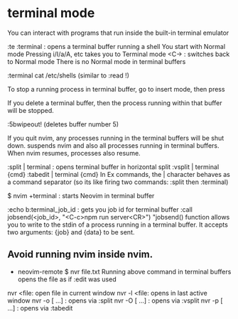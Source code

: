 # terminal mode
You can interact with programs that run inside the built-in terminal emulator

:te
:terminal : opens a terminal buffer running a shell
You start with Normal mode
Pressing i/I/a/A, etc takes you to Terminal mode
<C-\><C-n> : switches back to Normal mode
There is no Normal mode in terminal buffers


:terminal cat /etc/shells
(similar to :read !<cmd>)


To stop a running process in terminal buffer, go to insert mode, then press <C-c>

If you delete a terminal buffer, then the process running within that buffer will be stopped.

:5bwipeout! (deletes buffer number 5)

If you quit nvim, any processes running in the terminal buffers will be shut down.
<C-z> suspends nvim and also all processes running in terminal buffers. When nvim resumes, processes also resume.


:split | terminal : opens terminal buffer in horizontal split
:vsplit | terminal {cmd}
:tabedit | terminal {cmd}
In Ex commands, the | character behaves as a command separator (so its like firing two commands: :split then :terminal)


$ nvim +terminal : starts Neovim in terminal buffer

:echo b:terminal_job_id : gets you job id for terminal buffer
:call jobsend(<job_id>, "\<C-c>npm run server\<CR>")   "jobsend() function allows you to write to the stdin of a process running in a terminal buffer. It accepts two arguments: {job} and {data} to be sent.



## Avoid running nvim inside nvim.
- neovim-remote
$ nvr file.txt
Running above command in terminal buffers opens the file as if :edit was used

nvr <file: open file in current window
nvr -l <file: opens in last active window
nvr -o <file> [<file> ...] : opens via :split
nvr -O <file> [<file> ...] : opens via :vsplit
nvr -p <file> [<file> ...] : opens via :tabedit



